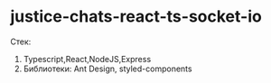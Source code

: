 # justice-chats-react-ts-socket-io

Cтек:
1) Typescript,React,NodeJS,Express 
2) Библиотеки: Ant Design, styled-components

